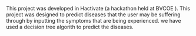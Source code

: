 This project was developed in Hactivate (a hackathon held at BVCOE ). This project was designed to predict diseases that the user may be suffering through by inputting the symptoms that are being experienced. we have used a decision tree algorith to predict the diseases.